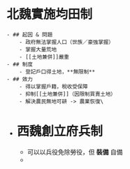 # 北魏實施**均田制**
	- ## 起因 & 問題
		- 政府無法掌握人口（世族／豪強掌握）
		- 掌握大量荒地
		- [[土地兼併]]嚴重
	- ## 制度
		- 登記戶口得土地，**無限制**
	- ## 效力
		- 得以掌握戶籍，稅收受保障
		- 抑制[[土地兼併]]（因限制買賣土地）
		- 解決農民無地可耕 -> 農業恢復\
- # 西魏創立**府兵制**
	- 可以以兵役免除勞役，但 **裝備** 自備
	-